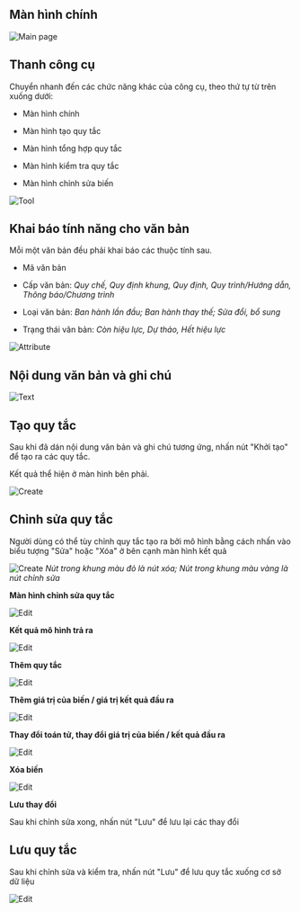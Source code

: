 ## Màn hình chính
![Main page](/_static/image/screen/create-rule-ai/pic1.png) 

## Thanh công cụ

Chuyển nhanh đến các chức năng khác của công cụ, theo thứ tự từ trên xuống dưới:

- Màn hình chính

- Màn hình tạo quy tắc

- Màn hình tổng hợp quy tắc

- Màn hình kiểm tra quy tắc

- Màn hình chỉnh sửa biến
 
![Tool](/_static/image/screen/create-rule-ai/pic1_red4.png)


## Khai báo tính năng cho văn bản

Mỗi một văn bản đều phải khai báo các thuộc tính sau.

- Mã văn bản

- Cấp văn bản: *Quy chế, Quy định khung, Quy định, Quy trình/Hướng dẫn, Thông báo/Chương trình*

- Loại văn bản: *Ban hành lần đầu; Ban hành thay thế; Sửa đổi, bổ sung*

- Trạng thái văn bản: *Còn hiệu lực, Dự thảo, Hết hiệu lực*


![Attribute](/_static/image/screen/create-rule-ai/pic1_red2.png)


## Nội dung văn bản và ghi chú

![Text](/_static/image/screen/create-rule-ai/pic1_red3.png)

## Tạo quy tắc

Sau khi đã dán nội dung văn bản và ghi chú tương ứng, nhấn nút "Khởi tạo" để tạo ra các quy tắc. 

Kết quả thể hiện ở màn hình bên phải. 

![Create](/_static/image/screen/create-rule-ai/pic2_red1.png)


## Chỉnh sửa quy tắc

Người dùng có thể tùy chỉnh quy tắc tạo ra bởi mô hình bằng cách nhấn vào biểu tượng "Sửa" hoặc "Xóa" ở bên cạnh màn hình kết quả

![Create](/_static/image/screen/create-rule-ai/pic2_red1.png)
*Nút trong khung màu đỏ là nút xóa; Nút trong khung màu vàng là nút chỉnh sửa*

**Màn hình chỉnh sửa quy tắc**

![Edit](/_static/image/screen/edit-rule/pic1%20-%20Copy%20(4).png)

**Kết quả mô hình trả ra** 

![Edit](/_static/image/screen/edit-rule/pic1%20-%20Copy.png)

**Thêm quy tắc**

![Edit](/_static/image/screen/edit-rule/pic1%20-%20Copy%20(4)%20-%20Copy.png)

**Thêm giá trị của biến / giá trị kết quả đầu ra**

![Edit](/_static/image/screen/edit-rule/pic1%20-%20Copy%20(2).png)

**Thay đổi toán tử, thay đổi giá trị của biến / kết quả đầu ra**

![Edit](/_static/image/screen/edit-rule/pic1.png)

**Xóa biến**

![Edit](/_static/image/screen/edit-rule/pic1%20-%20Copy%20(3).png)

**Lưu thay đổi**

Sau khi chỉnh sửa xong, nhấn nút "Lưu" để lưu lại các thay đổi

## Lưu quy tắc

Sau khi chỉnh sửa và kiểm tra, nhấn nút "Lưu" để lưu quy tắc xuống cơ sở dữ liệu

![Edit](/_static/image/screen/create-rule-ai/pic2_red2.png)

